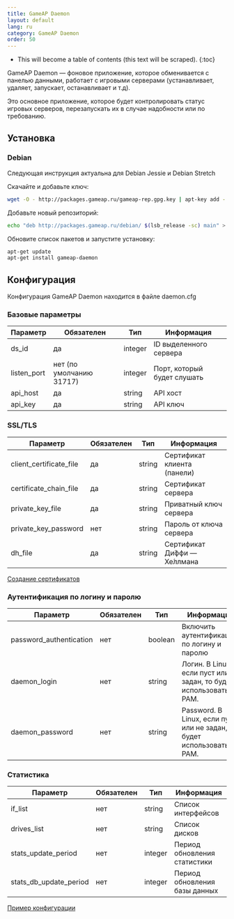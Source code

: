```yaml
---
title: GameAP Daemon
layout: default
lang: ru
category: GameAP Daemon
order: 50
---
```


* This will become a table of contents (this text will be scraped).
{:toc}

GameAP Daemon — фоновое приложение, которое обменивается с панелью данными, работает с игровыми серверами
(устанавливает, удаляет, запускает, останавливает и т.д).

Это основное приложение, которое будет контролировать статус игровых серверов, перезапускать их в случае надобности или
по требованию.

## Установка

### Debian

Следующая инструкция актуальна для Debian Jessie и Debian Stretch

Скачайте и добавьте ключ:
```bash
wget -O - http://packages.gameap.ru/gameap-rep.gpg.key | apt-key add -
```

Добавьте новый репозиторий:
```bash
echo "deb http://packages.gameap.ru/debian/ $(lsb_release -sc) main" > /etc/apt/sources.list.d/gameap.list
```

Обновите список пакетов и запустите установку:
```bash
apt-get update
apt-get install gameap-daemon
```

## Конфигурация

Конфигурация GameAP Daemon находится в файле daemon.cfg

### Базовые параметры

| Параметр                  | Обязателен            | Тип       | Информация
|---------------------------|-----------------------|-----------|------------
| ds_id                     | да                    | integer   | ID выделенного сервера
| listen_port               | нет (по умолчанию 31717) |     integer   | Порт, который будет слушать
| api_host                  | да                    | string    | API хост
| api_key                   | да                    | string    | API ключ


### SSL/TLS

| Параметр                  | Обязателен            | Тип       | Информация
|---------------------------|-----------------------|-----------|------------
| client_certificate_file   | да                    | string    | Сертификат клиента (панели)
| certificate_chain_file    | да                    | string    | Сертификат сервера
| private_key_file          | да                    | string    | Приватный ключ сервера
| private_key_password      | нет                   | string    | Пароль от ключа сервера
| dh_file                   | да                    | string    | Сертификат Ди́ффи — Хе́ллмана

[Создание сертификатов](https://github.com/gameap/GDaemon2#creating-certificates)

### Аутентификация по логину и паролю

| Параметр                  | Обязателен            | Тип       | Информация
|---------------------------|-----------------------|-----------|------------
| password_authentication   | нет                   | boolean   | Включить аутентификацию по логину и паролю
| daemon_login              | нет                   | string    | Логин. В Linux, если пуст или не задан, то будет использоваться PAM.
| daemon_password           | нет                   | string    | Password. В Linux, если пуст или не задан, то будет использоваться PAM.

### Статистика

| Параметр                  | Обязателен            | Тип       | Информация
|---------------------------|-----------------------|-----------|------------
| if_list                   | нет                   | string    | Список интерфейсов
| drives_list               | нет                   | string    | Список дисков
| stats_update_period       | нет                   | integer   | Период обновления статистики
| stats_db_update_period    | нет                   | integer   | Период обновления базы данных


[Пример конфигурации](https://github.com/gameap/GDaemon2#example-daemoncfg)
